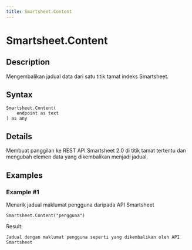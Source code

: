 ```yaml
---
title: Smartsheet.Content
---
```


# Smartsheet.Content


## Description

Mengembalikan jadual data dari satu titik tamat indeks Smartsheet.


## Syntax

```powerquery
Smartsheet.Content(
    endpoint as text
) as any
```


## Details

Membuat panggilan ke REST API Smartsheet 2.0 di titik tamat tertentu dan mengubah elemen data yang dikembalikan menjadi jadual.


## Examples

### Example #1 
Menarik jadual maklumat pengguna daripada API Smartsheet
```powerquery
Smartsheet.Content("pengguna")
```

Result: 
```powerquery
Jadual dengan maklumat pengguna seperti yang dikembalikan oleh API Smartsheet
```



